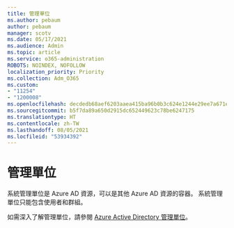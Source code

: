 ```yaml
---
title: 管理單位
ms.author: pebaum
author: pebaum
manager: scotv
ms.date: 05/17/2021
ms.audience: Admin
ms.topic: article
ms.service: o365-administration
ROBOTS: NOINDEX, NOFOLLOW
localization_priority: Priority
ms.collection: Adm_O365
ms.custom:
- "11254"
- "1200008"
ms.openlocfilehash: decdedb68aef6203aaea415ba96b0b3c624e1244e29ee7a671ee0d06d964f837
ms.sourcegitcommit: b5f7da89a650d2915dc652449623c78be6247175
ms.translationtype: HT
ms.contentlocale: zh-TW
ms.lasthandoff: 08/05/2021
ms.locfileid: "53934392"
---
```

# <a name="administrative-units"></a>管理單位

系統管理單位是 Azure AD 資源，可以是其他 Azure AD 資源的容器。 系統管理單位只能包含使用者和群組。

如需深入了解管理單位，請參閱 [Azure Active Directory 管理單位](/azure/active-directory/roles/administrative-units)。